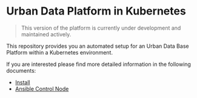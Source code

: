 # Urban Data Platform in Kubernetes

> This version of the platform is currently under development and maintained actively.

This repository provides you an automated setup for an Urban Data Base Platform within a Kubernetes environment.

If you are interested please find more detailed information in the following documents:

* [Install](00_documents/INSTALL.md)
* [Ansible Control Node](00_documents/ACN_USAGE.md)

